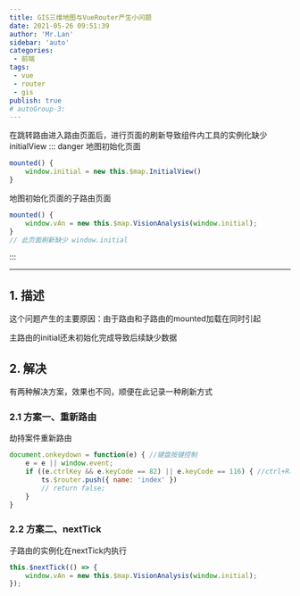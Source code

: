 ```yaml
--- 
title: GIS三维地图与VueRouter产生小问题
date: 2021-05-26 09:51:39
author: 'Mr.Lan'
sidebar: 'auto'
categories: 
 - 前端
tags: 
 - vue
 - router
 - gis
publish: true
# autoGroup-3: 
---
```

在跳转路由进入路由页面后，进行页面的刷新导致组件内工具的实例化缺少initialView
::: danger
地图初始化页面
``` js
mounted() {
    window.initial = new this.$map.InitialView()
}
```
地图初始化页面的子路由页面
``` js
mounted() {
    window.vAn = new this.$map.VisionAnalysis(window.initial);
}
// 此页面刷新缺少 window.initial
```
:::
<!-- more -->
***
## **1. 描述**
这个问题产生的主要原因：由于路由和子路由的mounted加载在同时引起

主路由的initial还未初始化完成导致后续缺少数据
## **2. 解决**
有两种解决方案，效果也不同，顺便在此记录一种刷新方式
### 2.1 方案一、重新路由
劫持案件重新路由
``` js
document.onkeydown = function(e) { //键盘按键控制
    e = e || window.event;
    if ((e.ctrlKey && e.keyCode == 82) || e.keyCode == 116) { //ctrl+R和F5刷新
        ts.$router.push({ name: 'index' })
        // return false;
    }
}
```
### 2.2 方案二、nextTick
子路由的实例化在nextTick内执行
``` js
this.$nextTick(() => {
    window.vAn = new this.$map.VisionAnalysis(window.initial);
});
```